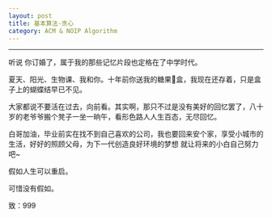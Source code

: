 ```yaml
---
layout: post
title: 基本算法-贪心
category: ACM & NOIP Algorithm
---
```

---

听说 你订婚了，属于我的那些记忆片段也定格在了中学时代。

夏天、阳光、生物课、我和你。十年前你送我的糖果🍬盒，我现在还存着，只是盒子上的蝴蝶结早已不见。

大家都说不要活在过去，向前看。其实啊，那只不过是没有美好的回忆罢了，八十岁的老爷爷搬个凳子一坐一晌午，看形色路人人生百态，无尽回忆。

白哥加油，毕业前实在找不到自己喜欢的公司，我也要回来安个家，享受小城市的生活，好好的照顾父母，为下一代创造良好环境的梦想 就让将来的小白自己努力吧~

假如人生可以重启。

可惜没有假如。

致：999